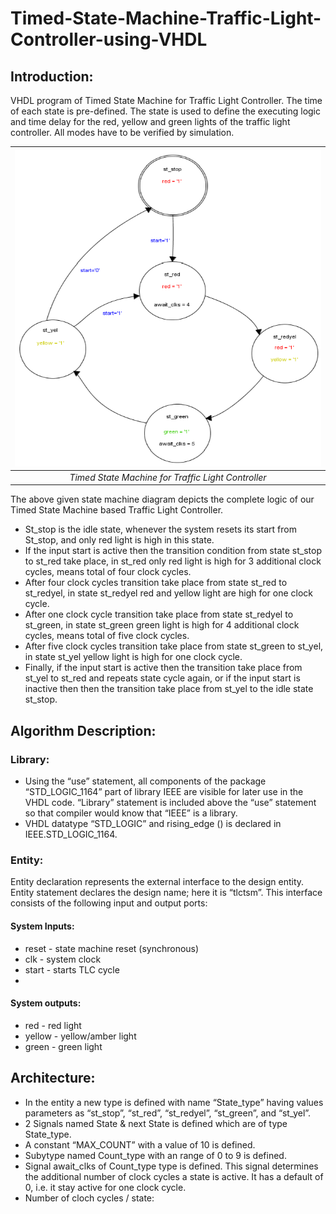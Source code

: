 # Timed-State-Machine-Traffic-Light-Controller-using-VHDL

## Introduction:
VHDL program of Timed State Machine for Traffic Light Controller. The time of each state is pre-defined. The state is used to define the executing logic and time delay for the red, yellow and green lights of the traffic light controller. All modes have to be verified by simulation.

| <img src="./Simulation/Timed State Machine.PNG"> |
|:--:| 
| *Timed State Machine for Traffic Light Controller* |

The above given state machine diagram depicts the complete logic of our Timed State Machine based Traffic Light Controller.

* St_stop is the idle state, whenever the system resets its start from St_stop, and only red light is high in this state.
* If the input start is active then the transition condition from state st_stop to st_red take place, in st_red only red light is high for 3 additional clock cycles, means total of four clock cycles.
* After four clock cycles transition take place from state st_red to st_redyel, in state st_redyel red and yellow light are high for one clock cycle.
* After one clock cycle transition take place from state st_redyel to st_green, in state st_green green light is high for 4 additional clock cycles, means total of five clock cycles.
* After five clock cycles transition take place from state st_green to st_yel, in state st_yel yellow light is high for one clock cycle.
* Finally, if the input start is active then the transition take place from st_yel to st_red and repeats state cycle again, or if the input start is inactive then then the transition take place from st_yel to the idle state st_stop.

## Algorithm Description:

### Library:
* Using the “use” statement, all components of the package “STD_LOGIC_1164” part of library IEEE are visible for later use in the VHDL code. “Library” statement is included above the “use” statement so that compiler would know that “IEEE” is a library.
* VHDL datatype “STD_LOGIC” and rising_edge () is declared in IEEE.STD_LOGIC_1164.

### Entity:
Entity declaration represents the external interface to the design entity. Entity statement declares the design name; here it is “tlctsm”. This interface consists of the following input and output ports:

#### System Inputs:
* reset - state machine reset (synchronous)
* clk - system clock
* start - starts TLC cycle
* 
#### System outputs:
* red - red light
* yellow - yellow/amber light
* green - green light

## Architecture:
* In the entity a new type is defined with name “State_type” having values parameters as “st_stop”, “st_red”, “st_redyel”, “st_green”, and “st_yel”.
* 2 Signals named State & next State is defined which are of type State_type.
* A constant “MAX_COUNT” with a value of 10 is defined.
* Subytype named Count_type with an range of 0 to 9 is defined.
* Signal await_clks of Count_type type is defined. This signal determines the additional number of clock cycles a state is active. It has a default of 0, i.e. it stay active for one clock cycle.
* Number of cloch cycles / state:
